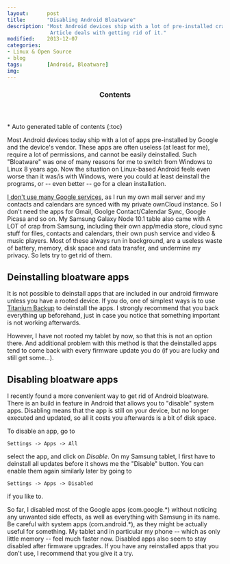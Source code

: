 ```yaml
---
layout:      post
title:       "Disabling Android Bloatware"
description: "Most Android devices ship with a lot of pre-installed crap. This
              Article deals with getting rid of it."
modified:    2013-12-07
categories:  
- Linux & Open Source
- blog
tags:        [Android, Bloatware]
img:
---
```


<section id="table-of-contents" class="toc">
  <header>
    <h3>Contents</h3>
  </header>
<div id="drawer" markdown="1">
*  Auto generated table of contents
{:toc}
</div>
</section><!-- /#table-of-contents -->

Most Android devices today ship with a lot of apps pre-installed by Google and
the device's vendor. These apps are often useless (at least for me), require a lot of permissions, and cannot
be easily deinstalled. Such "Bloatware" was one of many reasons for me to switch from
Windows to Linux 8 years ago. Now the situation on Linux-based Android feels 
even worse than it was/is with Windows, were you could at least deinstall the
programs, or -- even better -- go for a clean installation. 

[I don't use many Google services](/2013/06/prism), as I run my own mail server and my contacts
and calendars are synced with my private ownCloud instance. So I don't need the
apps for Gmail, Goolge Contact/Calendar Sync, Google Picasa and so on. My
Samsung Galaxy Node 10.1 table also came with A LOT of crap from Samsung,
including their own app/media store, cloud sync stuff for files, contacts and
calendars, their own push service and video & music players. Most of these
always run in background, are a useless waste of battery, memory, disk space and data
transfer, and undermine my privacy. So lets try to get rid of them. 

## Deinstalling bloatware apps
It is not possible to deinstall apps that are included in our android firmware
unless you have a rooted device. If you do, one of simplest ways is to use
[Titanium Backup](https://play.google.com/store/apps/details?id=com.keramidas.TitaniumBackup) 
to deinstall the apps. I strongly recommend that you back
everything up beforehand, just in case you notice that something important is
not working afterwards. 

However, I have not rooted my tablet by now, so that this is not an option
there. And additional problem with this method is that the deinstalled apps tend
to come back with every firmware update you do (if you are lucky and still get
some...).

## Disabling bloatware apps
I recently found a more convenient way to get rid of Android bloatware. There is
an build in feature in Android that allows you to "disable" system apps.
Disabling means that the app is still on your device, but no longer executed and
updated, so all it costs you afterwards is a bit of disk space. 

To disable an app, go to

    Settings -> Apps -> All 

select the app, and click on *Disable*. On my Samsung tablet, I first have to
deinstall all updates before it shows me the "Disable" button. You can enable
them again similarly later by going to

    Settings -> Apps -> Disabled

if you like to. 

So far, I disabled most of the Google apps (com.google.\*) without noticing any
unwanted side effects, as well as everything with Samsung in its name. Be careful with
system apps (com.android.\*), as they might be actually useful for something. 
My tablet and in particular my phone -- which as only little memory -- feel much faster now. 
Disabled apps also seem to stay disabled after firmware upgrades. If you have
any reinstalled apps that you don't use, I recommend that you give it a try.
